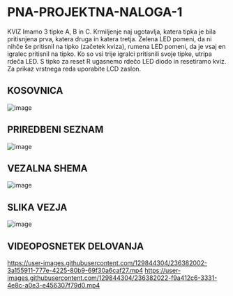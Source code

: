 # PNA-PROJEKTNA-NALOGA-1
KVIZ
Imamo 3 tipke A, B in C. Krmiljenje naj ugotavlja, katera tipka je bila pritisnjena prva, katera druga in katera tretja. Zelena LED pomeni, da ni nihče še pritisnil na tipko (začetek kviza), rumena LED pomeni, da je vsaj en igralec pritisnil na tipko. Ko so vsi trije igralci pritisnili svoje tipke, utripa rdeča LED. S tipko za reset R ugasnemo rdečo LED diodo in resetiramo kviz. Za prikaz vrstnega reda uporabite LCD zaslon.
## KOSOVNICA
![image](https://user-images.githubusercontent.com/129844304/236146448-ea5ad774-315a-466f-a62b-38cd3f63a1fa.png)
## PRIREDBENI SEZNAM
![image](https://user-images.githubusercontent.com/129844304/236380866-0b5ba76e-8f49-4561-8e16-bdc9782f5142.png)
## VEZALNA SHEMA
![image](https://user-images.githubusercontent.com/129844304/236381178-ac29b2fb-e620-4553-b858-5b99290f9d34.png)
## SLIKA VEZJA
![image](https://user-images.githubusercontent.com/129844304/236381422-ba41b0b4-bf4f-41b9-ab08-0e581bf26f69.png)
## VIDEOPOSNETEK DELOVANJA
https://user-images.githubusercontent.com/129844304/236382002-3a155911-777e-4225-80b9-69f30a6caf27.mp4
https://user-images.githubusercontent.com/129844304/236382022-f9a412c6-3331-4e8c-a0e3-e456307f79d0.mp4



